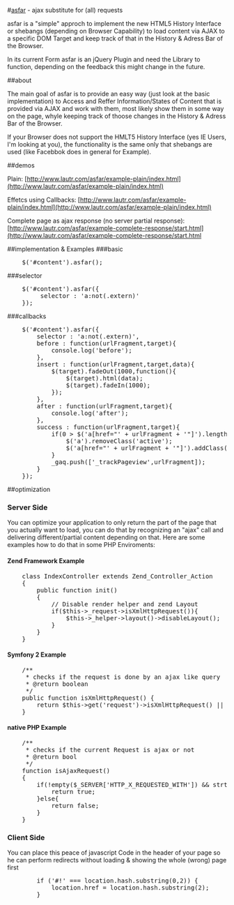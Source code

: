 #[asfar](http://www.lautr.com/asfar) - ajax substitute for (all) requests

asfar is a "simple" approch to implement the new HTML5 History Interface or shebangs (depending on Browser Capability) to load content via AJAX to a specific DOM Target and keep track of that in the History & Adress Bar of the Browser.

In its current Form asfar is an jQuery Plugin and need the Library to function, depending on the feedback this might change in the future.

##about

The main goal of asfar is to provide an easy way (just look at the basic implementation) to Access and Reffer Information/States of Content that is provided via AJAX and work with them, most likely show them in some way on the page, whyle keeping track of thoose changes in the History & Adress Bar of the Browser.

If your Browser does not support the HMLT5 History Interface (yes IE Users, I'm looking at you), the functionality is the same only that shebangs are used (like Facebbok does in general for Example).

##demos

Plain: [http://www.lautr.com/asfar/example-plain/index.html](http://www.lautr.com/asfar/example-plain/index.html)

Effetcs using Callbacks: [http://www.lautr.com/asfar/example-plain/index.html](http://www.lautr.com/asfar/example-plain/index.html)

Complete page as ajax response (no server partial response): [http://www.lautr.com/asfar/example-complete-response/start.html](http://www.lautr.com/asfar/example-complete-response/start.html

##implementation & Examples
###basic
<pre>
	$('#content').asfar();
</pre>

###selector
<pre>
	$('#content').asfar({
		 selector : 'a:not(.extern)'
	});
</pre>

###callbacks
<pre>
	$('#content').asfar({
        selector : 'a:not(.extern)',
        before : function(urlFragment,target){
            console.log('before');
        },
        insert : function(urlFragment,target,data){
            $(target).fadeOut(1000,function(){
                $(target).html(data);
                $(target).fadeIn(1000);
            });
        },
        after : function(urlFragment,target){
            console.log('after');
        },
        success : function(urlFragment,target){
            if(0 &gt; $('a[href="' + urlFragment + '"]').length){
                $('a').removeClass('active');
                $('a[href="' + urlFragment + '"]').addClass('active');
            }
            _gaq.push(['_trackPageview',urlFragment]);
        }
	});
</pre>

##optimization

### Server Side

You can optimize your application to only return the part of the page that you actually want to load, you can do that by recognizing an "ajax" call and delivering different/partial content depending on that. Here are some examples how to do that in some PHP Enviroments:

#### Zend Framework Example
<pre>
	class IndexController extends Zend_Controller_Action
	{
		public function init()
		{
			// Disable render helper and zend Layout
			if($this->_request->isXmlHttpRequest()){
				$this->_helper->layout()->disableLayout();
			}
		}
	}
</pre>
#### Symfony 2 Example
<pre>
	/**
	 * checks if the request is done by an ajax like query
	 * @return boolean 
	 */
	public function isXmlHttpRequest() {
		return $this->get('request')->isXmlHttpRequest() || $this->get('request')->get('_xml_http_request');
	}
</pre>
#### native PHP Example
<pre>
	/**
	 * checks if the current Request is ajax or not
	 * @return bool
	 */
	function isAjaxRequest()
	{
		if(!empty($_SERVER['HTTP_X_REQUESTED_WITH']) && strtolower($_SERVER['HTTP_X_REQUESTED_WITH']) == 'xmlhttprequest') {
			return true;
		}else{
			return false;
		}
	}
</pre>

### Client Side

You can place this peace of javascript Code in the header of your page so he can perform redirects without loading & showing the whole (wrong) page first
<pre>
		if ('#!' === location.hash.substring(0,2)) {
			location.href = location.hash.substring(2);
		}
</pre>


